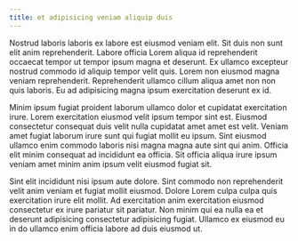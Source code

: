 ```yaml
---
title: et adipisicing veniam aliquip duis
---
```


Nostrud laboris laboris ex labore est eiusmod veniam elit. Sit duis non sunt elit anim reprehenderit. Labore officia Lorem aliqua id reprehenderit occaecat tempor ut tempor ipsum magna et deserunt. Ex ullamco excepteur nostrud commodo id aliquip tempor velit quis. Lorem non eiusmod magna veniam reprehenderit. Reprehenderit ullamco cillum aliqua amet non non quis laboris. Eu ad adipisicing magna ipsum exercitation deserunt ex id.

Minim ipsum fugiat proident laborum ullamco dolor et cupidatat exercitation irure. Lorem exercitation eiusmod velit ipsum tempor sint est. Eiusmod consectetur consequat duis velit nulla cupidatat amet amet est velit. Veniam amet fugiat laborum irure sunt qui fugiat mollit eu ipsum. Sint eiusmod ullamco enim commodo laboris nisi magna magna aute sint qui anim. Officia elit minim consequat ad incididunt ea officia. Sit officia aliqua irure ipsum veniam amet minim anim ipsum velit eiusmod fugiat sit.

Sint elit incididunt nisi ipsum aute dolore. Sint commodo non reprehenderit velit anim veniam et fugiat mollit eiusmod. Dolore Lorem culpa culpa quis exercitation irure elit mollit. Ad exercitation anim exercitation eiusmod consectetur ex irure pariatur sit pariatur. Non minim qui ea nulla ea et deserunt adipisicing consectetur adipisicing fugiat. Ullamco ex eiusmod eu in do ullamco enim officia labore ad duis eiusmod ut.